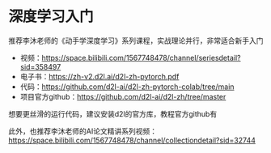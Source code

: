 # 深度学习入门

推荐李沐老师的《动手学深度学习》系列课程，实战理论并行，非常适合新手入门

* 视频：https://space.bilibili.com/1567748478/channel/seriesdetail?sid=358497
* 电子书：https://zh-v2.d2l.ai/d2l-zh-pytorch.pdf
* 代码：https://github.com/d2l-ai/d2l-zh-pytorch-colab/tree/main
* 项目官方github：https://github.com/d2l-ai/d2l-zh/tree/master

想要更丝滑的运行代码，建议安装d2l的官方库，教程官方github有

此外，也推荐李沐老师的AI论文精讲系列视频：https://space.bilibili.com/1567748478/channel/collectiondetail?sid=32744
